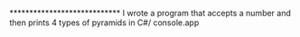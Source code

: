 ****************************  I wrote a program that accepts a number and then prints 4 types of   pyramids in C#/
console.app 
